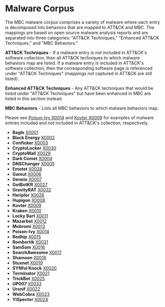 # Malware Corpus # 
The MBC malware corpus comprises a variety of malware where each entry is decomposed into behaviors that are mapped to ATT&CK and MBC. The mappings are based on open source malware analysis reports and are separated into three categories: "ATT&CK Techniques," "Enhanced ATT&CK Techniques," and "MBC Behaviors."

**ATT&CK Techniques** - If a malware entry *is not* included in ATT&CK's software collection, then all ATT&CK techniques to which malware behaviors map are listed. If a malware entry *is* included in ATT&CK's software collection, then the corresponding software page is referenced under "ATT&CK Techniques" (mappings *not* captured in ATT&CK are still listed). 

**Enhanced ATT&CK Techniques** - Any ATT&CK techniques that would be listed under "ATT&CK Techniques" but have been enhanced in MBC are listed in this section instead.

**MBC Behaviors** - Lists all MBC behaviors to which malware behaviors map.  

Please see [Poison-Ivy X0014](../xample-malware/poison-ivy.md) and [Kovter X0009](../xample-malware/kovter.md) for examples of malware entries included and *not* included in ATT&CK's collection, respectively.

* **Bagle** [X0001](../xample-malware/bagle.md)
* **Black Energy** [X0002](../xample-malware/blackenergy.md)
* **Conficker** [X0003](../xample-malware/conficker.md)
* **CryptoLocker** [X0030](../xample-malware/cryptolocker.md)
* **CryptoWall** [X0029](../xample-malware/cryptowall.md)
* **Dark Comet** [X0004](../xample-malware/dark-comet.md)
* **DNSChanger** [X0005](../xample-malware/dnschanger.md)
* **Emotet** [X0028](../xample-malware/emotet.md)
* **Gamut** [X0006](../xample-malware/gamut.md)
* **Geneio** [X0007](../xample-malware/geneio.md)
* **GotBotKR** [X0027](../xample-malware/gotbotkr.md)
* **GravityRAT** [X0032](../xample-malware/gravity-rat.md)
* **Heriplor** [X0026](../xample-malware/heriplor.md)
* **Hupigon** [X0008](../xample-malware/hupigon.md)
* **Kovter** [X0009](../xample-malware/kovter.md)
* **Kraken** [X0010](../xample-malware/kraken.md)
* **Locky Bart** [X0011](../xample-malware/locky-bart.md)
* **Mazarbot** [X0012](../xample-malware/mazarbot.md)
* **Mebromi** [X0013](../xample-malware/mebromi.md)
* **Poison-Ivy** [X0014](../xample-malware/poison-ivy.md)
* **Redhip** [X0015](../xample-malware/redhip.md)
* **Rombertik** [X0031](../xample-malware/rombertik.md)
* **SamSam** [X0016](../xample-malware/samsam.md)
* **SearchAwesome** [X0017](../xample-malware/searchawesome.md)
* **Shamoon** [X0018](../xample-malware/shamoon.md)
* **Stuxnet** [X0019](../xample-malware/stuxnet.md)
* **SYNful Knock** [X0020](../xample-malware/synful-knock.md)
* **Terminator** [X0021](../xample-malware/terminator.md)
* **TrickBot** [X0025](../xample-malware/trickbot.md)
* **UP007** [X0033](../xample-malware/up007.md)
* **Ursnif** [X0022](../xample-malware/ursnif.md)
* **WebCobra** [X0023](../xample-malware/webcobra.md)
* **YiSpecter** [X0024](../xample-malware/yispecter.md)
